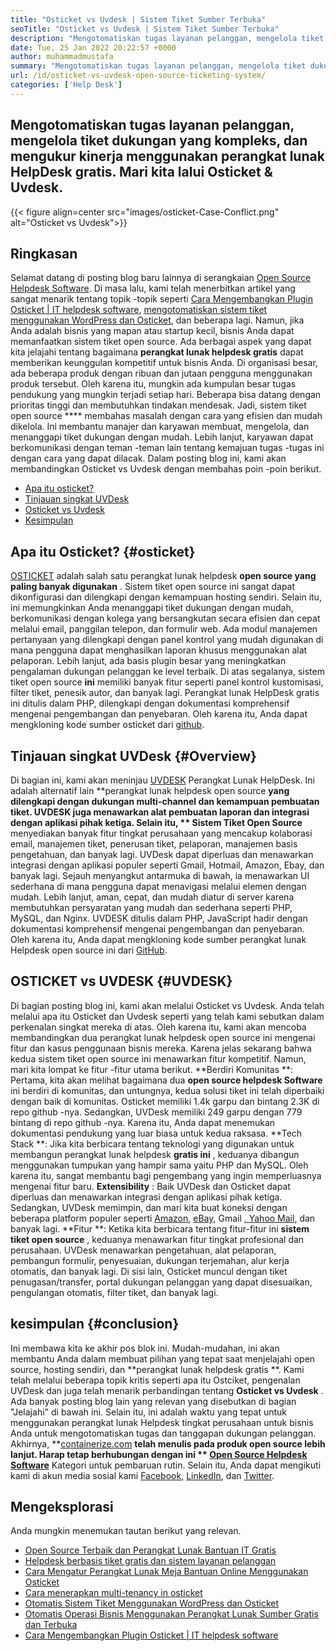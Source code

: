 ```yaml
---
title: "Osticket vs Uvdesk | Sistem Tiket Sumber Terbuka" 
seoTitle: "Osticket vs Uvdesk | Sistem Tiket Sumber Terbuka" 
description: "Mengotomatiskan tugas layanan pelanggan, mengelola tiket dukungan yang kompleks, dan mengukur kinerja menggunakan perangkat lunak helpdesk gratis. Mari kita lalui Osticket & Uvdesk." 
date: Tue, 25 Jan 2022 20:22:57 +0000
author: muhammadmustafa
summary: "Mengotomatiskan tugas layanan pelanggan, mengelola tiket dukungan yang kompleks, dan mengukur kinerja menggunakan perangkat lunak HelpDesk gratis. Mari kita lalui Osticket & amp; Uvdesk." 
url: /id/osticket-vs-uvdesk-open-source-ticketing-system/
categories: ['Help Desk']
---
```


## Mengotomatiskan tugas layanan pelanggan, mengelola tiket dukungan yang kompleks, dan mengukur kinerja menggunakan perangkat lunak HelpDesk gratis. Mari kita lalui Osticket & Uvdesk.

{{< figure align=center src="images/osticket-Case-Conflict.png" alt="Osticket vs Uvdesk">}}


## Ringkasan
Selamat datang di posting blog baru lainnya di serangkaian [Open Source Helpdesk Software][1]. Di masa lalu, kami telah menerbitkan artikel yang sangat menarik tentang topik -topik seperti [Cara Mengembangkan Plugin Osticket | IT helpdesk software][2], [mengotomatiskan sistem tiket menggunakan WordPress dan Osticket][3], dan beberapa lagi. Namun, jika Anda adalah bisnis yang mapan atau startup kecil, bisnis Anda dapat memanfaatkan sistem tiket open source. Ada berbagai aspek yang dapat kita jelajahi tentang bagaimana **perangkat lunak helpdesk gratis**  dapat memberikan keunggulan kompetitif untuk bisnis Anda. Di organisasi besar, ada beberapa produk dengan ribuan dan jutaan pengguna menggunakan produk tersebut. Oleh karena itu, mungkin ada kumpulan besar tugas pendukung yang mungkin terjadi setiap hari. Beberapa bisa datang dengan prioritas tinggi dan membutuhkan tindakan mendesak.
Jadi, sistem tiket open source  ****  membahas masalah dengan cara yang efisien dan mudah dikelola. Ini membantu manajer dan karyawan membuat, mengelola, dan menanggapi tiket dukungan dengan mudah. Lebih lanjut, karyawan dapat berkomunikasi dengan teman -teman lain tentang kemajuan tugas -tugas ini dengan cara yang dapat dilacak. Dalam posting blog ini, kami akan membandingkan Osticket vs Uvdesk dengan membahas poin -poin berikut.
  * [Apa itu osticket?][4]
  * [Tinjauan singkat UVDesk][5]
  * [Osticket vs Uvdesk][6]
  * [Kesimpulan][7]

## Apa itu Osticket?   {#osticket}
[OSTICKET][8] adalah salah satu perangkat lunak helpdesk **open source yang paling banyak digunakan** . Sistem tiket open source ini sangat dapat dikonfigurasi dan dilengkapi dengan kemampuan hosting sendiri. Selain itu, ini memungkinkan Anda menanggapi tiket dukungan dengan mudah, berkomunikasi dengan kolega yang bersangkutan secara efisien dan cepat melalui email, panggilan telepon, dan formulir web. Ada modul manajemen pertanyaan yang dilengkapi dengan panel kontrol yang mudah digunakan di mana pengguna dapat menghasilkan laporan khusus menggunakan alat pelaporan. Lebih lanjut, ada basis plugin besar yang meningkatkan pengalaman dukungan pelanggan ke level terbaik.
Di atas segalanya, sistem tiket open source **ini**  memiliki banyak fitur seperti panel kontrol kustomisasi, filter tiket, penesik autor, dan banyak lagi. Perangkat lunak HelpDesk gratis ini ditulis dalam PHP, dilengkapi dengan dokumentasi komprehensif mengenai pengembangan dan penyebaran. Oleh karena itu, Anda dapat mengkloning kode sumber osticket dari [github][9].

## Tinjauan singkat UVDesk   {#Overview}
Di bagian ini, kami akan meninjau [UVDESK][10] Perangkat Lunak HelpDesk. Ini adalah alternatif lain **perangkat lunak helpdesk open source  **yang dilengkapi dengan dukungan multi-channel dan kemampuan pembuatan tiket. UVDESK juga menawarkan alat pembuatan laporan dan integrasi dengan aplikasi pihak ketiga. Selain itu, **  Sistem Tiket Open Source**  menyediakan banyak fitur tingkat perusahaan yang mencakup kolaborasi email, manajemen tiket, penerusan tiket, pelaporan, manajemen basis pengetahuan, dan banyak lagi. UVDesk dapat diperluas dan menawarkan integrasi dengan aplikasi populer seperti Gmail, Hotmail, Amazon, Ebay, dan banyak lagi. Sejauh menyangkut antarmuka di bawah, ia menawarkan UI sederhana di mana pengguna dapat menavigasi melalui elemen dengan mudah.
Lebih lanjut, aman, cepat, dan mudah diatur di server karena membutuhkan persyaratan yang mudah dan sederhana seperti PHP, MySQL, dan Nginx. UVDESK ditulis dalam PHP, JavaScript hadir dengan dokumentasi komprehensif mengenai pengembangan dan penyebaran. Oleh karena itu, Anda dapat mengkloning kode sumber perangkat lunak Helpdesk open source ini dari [GitHub][11].

## OSTICKET vs UVDESK   {#UVDESK}
Di bagian posting blog ini, kami akan melalui Osticket vs Uvdesk. Anda telah melalui apa itu Osticket dan Uvdesk seperti yang telah kami sebutkan dalam perkenalan singkat mereka di atas. Oleh karena itu, kami akan mencoba membandingkan dua perangkat lunak helpdesk open source ini mengenai fitur dan kasus penggunaan bisnis mereka. Karena jelas sekarang bahwa kedua sistem tiket open source ini menawarkan fitur kompetitif. Namun, mari kita lompat ke fitur -fitur utama berikut.
**Berdiri Komunitas **: Pertama, kita akan melihat bagaimana dua  **open source helpdesk Software**   ini berdiri di komunitas, dan untungnya, kedua solusi tiket ini telah diperbaiki dengan baik di komunitas. Osticket memiliki 1.4k garpu dan bintang 2.3K di repo github -nya. Sedangkan, UVDesk memiliki 249 garpu dengan 779 bintang di repo github -nya. Karena itu, Anda dapat menemukan dokumentasi pendukung yang luar biasa untuk kedua raksasa.
**Tech Stack **: Jika kita berbicara tentang teknologi yang digunakan untuk membangun perangkat lunak helpdesk  **gratis ini**  , keduanya dibangun menggunakan tumpukan yang hampir sama yaitu PHP dan MySQL. Oleh karena itu, sangat membantu bagi pengembang yang ingin memperluasnya mengenai fitur baru.
**Extensibility** : Baik UVDesk dan Osticket dapat diperluas dan menawarkan integrasi dengan aplikasi pihak ketiga. Sedangkan, UVDesk memimpin, dan mari kita buat koneksi dengan beberapa platform populer seperti [Amazon][12], [eBay][13], Gmail [, Yahoo Mail,][14] dan banyak lagi.
**Fitur **: Ketika kita berbicara tentang fitur-fitur ini  **sistem tiket open source**  , keduanya menawarkan fitur tingkat profesional dan perusahaan. UVDesk menawarkan pengetahuan, alat pelaporan, pembangun formulir, penyesuaian, dukungan terjemahan, alur kerja otomatis, dan banyak lagi. Di sisi lain, Osticket muncul dengan tiket penugasan/transfer, portal dukungan pelanggan yang dapat disesuaikan, pengulangan otomatis, filter tiket, dan banyak lagi.

## kesimpulan   {#conclusion}
Ini membawa kita ke akhir pos blok ini. Mudah-mudahan, ini akan membantu Anda dalam membuat pilihan yang tepat saat menjelajahi open source, hosting sendiri, dan **perangkat lunak helpdesk gratis **. Kami telah melalui beberapa topik kritis seperti apa itu Ostciket, pengenalan UVDesk dan juga telah menarik perbandingan tentang  **Osticket vs Uvdesk**  . Ada banyak posting blog lain yang relevan yang disebutkan di bagian "Jelajahi" di bawah ini. Selain itu, ini adalah waktu yang tepat untuk menggunakan perangkat lunak Helpdesk tingkat perusahaan untuk bisnis Anda untuk mengotomatiskan tugas dan tanggapan dukungan pelanggan.
Akhirnya, **[containerize.com][15]  **telah menulis pada produk open source lebih lanjut. Harap tetap berhubungan dengan ini **  [][16][Open Source Helpdesk Software][17]**  Kategori untuk pembaruan rutin. Selain itu, Anda dapat mengikuti kami di akun media sosial kami [Facebook][18], [LinkedIn][19], dan [Twitter][20].

## Mengeksplorasi
Anda mungkin menemukan tautan berikut yang relevan.
  * [Open Source Terbaik dan Perangkat Lunak Bantuan IT Gratis][17]
  * [Helpdesk berbasis tiket gratis dan sistem layanan pelanggan][21]
  * [Cara Mengatur Perangkat Lunak Meja Bantuan Online Menggunakan Osticket][22]
  * [Cara menerapkan multi-tenancy in osticket][23]
  * [Otomatis Sistem Tiket Menggunakan WordPress dan Osticket][3]
  * [Otomatis Operasi Bisnis Menggunakan Perangkat Lunak Sumber Gratis dan Terbuka][24]
  * [Cara Mengembangkan Plugin Osticket | IT helpdesk software][2]

  
[1]: https://blog.containerize.com/category/helpdesk/
[2]: https://blog.containerize.com/helpdesk/how-to-develop-osticket-plugin-it-helpdesk-software/
[3]: https://blog.containerize.com/blogging/automate-ticketing-system-using-wordpress-and-osticket/
[4]: #osticket
[5]: #overview
[6]: #uvdesk
[7]: #Conclusion
[8]: https://products.containerize.com/helpdesk/osticket/
[9]: https://github.com/osTicket/osTicket
[10]: https://products.containerize.com/helpdesk/uvdesk/
[11]: https://github.com/uvdesk/community-skeleton
[12]: https://www.amazon.com/
[13]: https://www.ebay.com/
[14]: https://login.yahoo.com/?.src=ym&pspid=159600001&activity=mail-direct&.lang=en-US&.intl=us&.done=https%3A%2F%2Fmail.yahoo.com%2Fd
[15]: https://www.containerize.com/
[16]: https://products.containerize.com/single-sign-on/
[17]: https://products.containerize.com/helpdesk/
[18]: https://web.facebook.com/containerize
[19]: https://www.linkedin.com/company/containerize/
[20]: https://twitter.com/containerize_co
[21]: https://products.containerize.com/helpdesk/osticket
[22]: https://blog.containerize.com/helpdesk/how-to-set-up-help-desk-system-using-osticket/
[23]: https://blog.containerize.com/helpdesk/how-to-implement-multi-tenancy-in-osticket/
[24]: https://blog.containerize.com/blogging/automate-business-operations-using-open-source-software/
